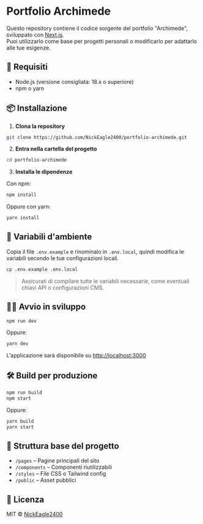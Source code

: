 
# Portfolio Archimede

Questo repository contiene il codice sorgente del portfolio "Archimede", sviluppato con [Next.js](https://nextjs.org/).  
Puoi utilizzarlo come base per progetti personali o modificarlo per adattarlo alle tue esigenze.

## 🚀 Requisiti

- Node.js (versione consigliata: 18.x o superiore)
- npm o yarn

## 📦 Installazione

1. **Clona la repository**

```bash
git clone https://github.com/NickEagle2400/portfolio-archimede.git
```

2. **Entra nella cartella del progetto**

```bash
cd portfolio-archimede
```

3. **Installa le dipendenze**

Con npm:

```bash
npm install
```

Oppure con yarn:

```bash
yarn install
```

## 🔧 Variabili d'ambiente

Copia il file `.env.example` e rinominalo in `.env.local`, quindi modifica le variabili secondo le tue configurazioni locali.

```bash
cp .env.example .env.local
```

> Assicurati di compilare tutte le variabili necessarie, come eventuali chiavi API o configurazioni CMS.

## 🧑‍💻 Avvio in sviluppo

```bash
npm run dev
```

Oppure:

```bash
yarn dev
```

L'applicazione sarà disponibile su [http://localhost:3000](http://localhost:3000)

## 🛠️ Build per produzione

```bash
npm run build
npm start
```

Oppure:

```bash
yarn build
yarn start
```

## 📁 Struttura base del progetto

- `/pages` – Pagine principali del sito
- `/components` – Componenti riutilizzabili
- `/styles` – File CSS o Tailwind config
- `/public` – Asset pubblici

## 📝 Licenza

MIT © [NickEagle2400](https://github.com/NickEagle2400)

